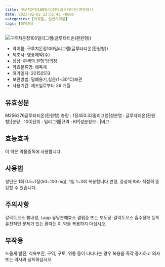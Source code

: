 ```yaml
---
title: 구루치온정100밀리그램(글루타티온(환원형))
date: 2023-02-02 23:56:43 +0800
categories: [의약품, 일반의약품]
tags: [의약품]
---
```

![구루치온정100밀리그램(글루타티온(환원형))](https://nedrug.mfds.go.kr/pbp/cmn/itemImageDownload/147427076761600175)

- 약이름: 구루치온정100밀리그램(글루타티온(환원형))
- 제조사: 영풍제약(주)
- 성상: 흰색의 원형 당의정
- 약효분류명: 해독제
- 허가일자: 20150513
- 보관방법: 밀폐용기,실온(1~30℃)보관
- 사용기간: 제조일로부터 36 개월
## 유효성분
M256276글루타티온(환원형)
총량 : 1정450.33밀리그램|성분명 : 글루타티온(환원형)|분량 : 100|단위 : 밀리그램|규격 : KP|성분정보 : |비고 :
## 효능효과
이 약은 약물중독에 사용합니다.
## 사용법
성인은 1회 0.5~1정(50~100 mg), 1일 1~3회 복용합니다.연령, 증상에 따라 적절히 증감할 수 있습니다.
## 주의사항
갈락토오스 불내성, Lapp 유당분해효소 결핍증 또는 포도당-갈락토오스 흡수장애 등의 유전적인 문제가 있는 환자는 이 약을 복용하지 마십시오.
## 부작용
드물게 발진, 식욕부진, 구역, 구토, 위통 등이 나타나는 경우 복용을 즉각 중지하고 의사 또는 약사와 상의하십시오.
